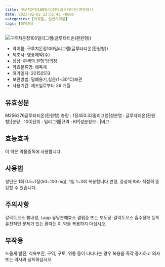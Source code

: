 ```yaml
---
title: 구루치온정100밀리그램(글루타티온(환원형))
date: 2023-02-02 23:56:43 +0800
categories: [의약품, 일반의약품]
tags: [의약품]
---
```

![구루치온정100밀리그램(글루타티온(환원형))](https://nedrug.mfds.go.kr/pbp/cmn/itemImageDownload/147427076761600175)

- 약이름: 구루치온정100밀리그램(글루타티온(환원형))
- 제조사: 영풍제약(주)
- 성상: 흰색의 원형 당의정
- 약효분류명: 해독제
- 허가일자: 20150513
- 보관방법: 밀폐용기,실온(1~30℃)보관
- 사용기간: 제조일로부터 36 개월
## 유효성분
M256276글루타티온(환원형)
총량 : 1정450.33밀리그램|성분명 : 글루타티온(환원형)|분량 : 100|단위 : 밀리그램|규격 : KP|성분정보 : |비고 :
## 효능효과
이 약은 약물중독에 사용합니다.
## 사용법
성인은 1회 0.5~1정(50~100 mg), 1일 1~3회 복용합니다.연령, 증상에 따라 적절히 증감할 수 있습니다.
## 주의사항
갈락토오스 불내성, Lapp 유당분해효소 결핍증 또는 포도당-갈락토오스 흡수장애 등의 유전적인 문제가 있는 환자는 이 약을 복용하지 마십시오.
## 부작용
드물게 발진, 식욕부진, 구역, 구토, 위통 등이 나타나는 경우 복용을 즉각 중지하고 의사 또는 약사와 상의하십시오.
